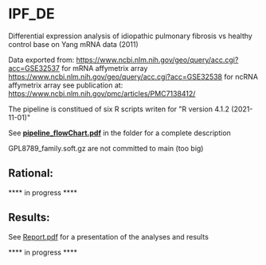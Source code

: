 # IPF_DE
Differential expression analysis of idiopathic pulmonary fibrosis vs healthy control base on Yang mRNA data (2011)

Data exported from:
https://www.ncbi.nlm.nih.gov/geo/query/acc.cgi?acc=GSE32537 for mRNA affymetrix array
https://www.ncbi.nlm.nih.gov/geo/query/acc.cgi?acc=GSE32538 for ncRNA affymetrix array
see publication at: https://www.ncbi.nlm.nih.gov/pmc/articles/PMC7138412/

The pipeline is constitued of six R scripts writen for "R version 4.1.2 (2021-11-01)"

See [**pipeline_flowChart.pdf**](https://github.com/BrionChristian/IPF_DE/blob/main/pipeline_flowChart.pdf) in the folder for a complete description

GPL8789_family.soft.gz are not committed to main (too big)

## Rational:
****  in progress  ****


## Results:
See [Report.pdf](https://github.com/BrionChristian/IPF_DE/blob/main/Report.pdf) for a presentation of the analyses and results 

****  in progress  ****